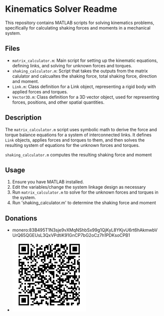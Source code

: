 # Kinematics Solver Readme

This repository contains MATLAB scripts for solving kinematics problems, specifically for calculating shaking forces and moments in a mechanical system.

## Files

-   `matrix_calculator.m`: Main script for setting up the kinematic equations, defining links, and solving for unknown forces and torques.
-   `shaking_calculator.m`: Script that takes the outputs from the matrix calulator and calcualtes the shaking force, total shaking force, direction and moment.
-   `Link.m`: Class definition for a Link object, representing a rigid body with applied forces and torques.
-   `Vector3D.m`: Class definition for a 3D vector object, used for representing forces, positions, and other spatial quantities.

## Description

The `matrix_calculator.m` script uses symbolic math to derive the force and torque balance equations for a system of interconnected links. It defines `Link` objects, applies forces and torques to them, and then solves the resulting system of equations for the unknown forces and torques.

`shaking_calculator.m` computes the resulting shaking force and moment

## Usage

1.  Ensure you have MATLAB installed.
2.  Edit the variables/change the system linkage design as necessary
3.  Run `matrix_calculator.m` to solve for the unknown forces and torques in the system.
4.  Run 'shaking_calculator.m' to determine the shaking force and moment

## Donations

* monero:83B495T1N3sje9vXMqNShbSx99g1QjKyL8YKjvU6rt6hAkmwbVUrQ65QGEUsL3QxVPdtiK91GnCP7bG2oCz7h1PDKsoCPB1
* ![monero:83B495T1N3sje9vXMqNShbSx99g1QjKyL8YKjvU6rt6hAkmwbVUrQ65QGEUsL3QxVPdtiK91GnCP7bG2oCz7h1PDKsoCPB1](https://raw.githubusercontent.com/pjn388/Kinematics-solver/refs/heads/main/images/uni_recieve.png?raw=true)
